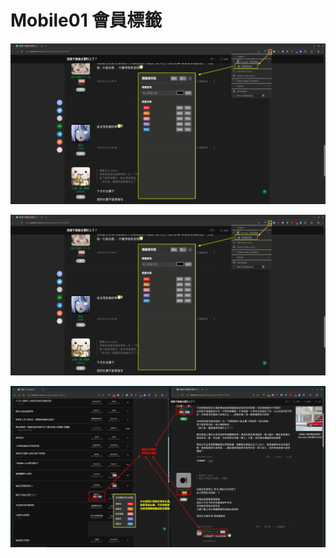 # Mobile01 會員標籤

![儀表盤入口](https://raw.githubusercontent.com/ZiugatWong/mobile01-user-tags/main/img/menu.png)

![標籤儀表盤](https://raw.githubusercontent.com/ZiugatWong/mobile01-user-tags/main/img/menu.png)

![展示會員標籤](https://raw.githubusercontent.com/ZiugatWong/mobile01-user-tags/main/img/show-user-tags.png)